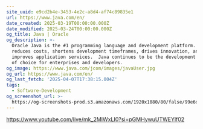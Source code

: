 ```yaml
---
site_uuid: e9cd2b4e-3453-4e2c-a8d4-af74c89835e1
url: https://www.java.com/en/
date_created: 2025-03-19T00:00:00.000Z
date_modified: 2025-03-24T00:00:00.000Z
og_title: Java | Oracle
og_description: >-
  Oracle Java is the #1 programming language and development platform.  It
  reduces costs, shortens development timeframes, drives innovation, and
  improves application services.  Java continues to be the development platform
  of choice for enterprises and developers.
og_image: https://www.java.com/jcom/images/javaUser.jpg
og_url: https://www.java.com/en/
og_last_fetch: '2025-04-07T17:38:15.004Z'
tags:
  - Software-Development
og_screenshot_url: >-
  https://og-screenshots-prod.s3.amazonaws.com/1920x1080/80/false/99e6d44a7683da08699578a550e340e80af6f55dc974da233f4d154f1480dcce.jpeg
---
```


https://www.youtube.com/live/mk_2MIWxLI0?si=pGMHywuUTWEYlf02